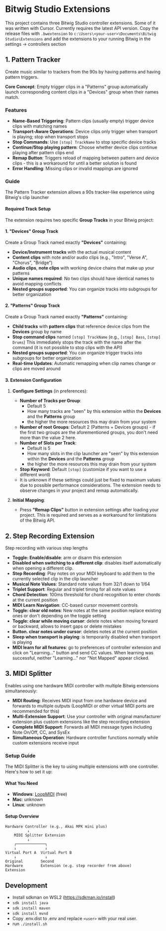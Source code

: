 # Bitwig Studio Extensions

This project contains three Bitwig Studio controller extensions. Some of it was written with Cursor.
Currently requires the latest API version. Copy the release files with `.bwextension` to
`c:\Users\<your-user>\Documents\Bitwig Studio\Extensions` and add the extensions to your running
Bitwig in the settings -> controllers section

## 1. Pattern Tracker

Create music similar to trackers from the 90s by having patterns and having pattern triggers.

**Core Concept**: Empty trigger clips in a "Patterns" group automatically launch corresponding content clips in a "Devices" group when their names match.

### Features

- **Name-Based Triggering**: Pattern clips (usually empty) trigger device clips with matching names
- **Transport-Aware Operations**: Device clips only trigger when transport is playing; stop when transport stops
- **Stop Commands**: Use `[stop] TrackName` to stop specific device tracks
- **Continue/Stop playing pattern**: Choose whether device clips continue playing after pattern clips end
- **Remap Button**: Triggers reload of mapping between pattern and device clips - this is a workaround for until a better solution is found
- **Error Handling**: Missing clips or invalid mappings are ignored

### Guide

The Pattern Tracker extension allows a 90s tracker-like experience using Bitwig's clip launcher

#### Required Track Setup

The extension requires two specific **Group Tracks** in your Bitwig project:

#### 1. "Devices" Group Track

Create a Group Track named exactly **"Devices"** containing:

- **Device/Instrument tracks** with the actual musical content
- **Content clips** with note and/or audio clips (e.g., "Intro", "Verse A", "Chorus", "Bridge")
- **Audio clips**, **note clips** with working device chains that make up your patterns
- **Unique names required**: No two clips should have identical names to avoid mapping conflicts
- **Nested groups supported**: You can organize tracks into subgroups for better organization

#### 2. "Patterns" Group Track

Create a Group Track named exactly **"Patterns"** containing:

- **Child tracks** with **pattern clips** that reference device clips from the **Devices** group by name
- **Stop command clips** named `[stop] TrackName` (e.g., `[stop] Bass`, `[stop] Drums`) This immediately stops the track with the name after the command (it is not possible to stop clips with the API)
- **Nested groups supported**: You can organize trigger tracks into subgroups for better organization
- **Real-time Updates**: Automatic remapping when clip names change or clips are moved around

#### 3. Extension Configuration

1. **Configure Settings** (in preferences):

   - **Number of Tracks per Group**:
     - Default 5
     - How many tracks are "seen" by this extension within the **Devices** and the **Patterns** group
     - the higher the more resources this may drain from your system
   - **Number of root Groups**: Default 2 (Patterns + Devices groups) - if the first two groups are the aforementioned groups, you don't need more than the value 2 here.
   - **Number of Slots per Track**:
     - Default is 5
     - How many slots in the clip launcher are "seen" by this extension within the **Devices** and the **Patterns** group
     - the higher the more resources this may drain from your system
   - **Stop Keyword**: Default `[stop]` (customize if you want to use a different word)
   - It is unknown if these settings could just be fixed to maximum values due to possible performance considerations.
     The extension needs to observe changes in your project and remap automatically.

2. **Initial Mapping**:
   - Press **"Remap Clips"** button in extension settings after loading your project. This is required and serves as a workaround for limitations of the Bitwig API.

## 2. Step Recording Extension

Step recording with various step lengths

- **Toggle: Enable/disable**: arm or disarm this extension
- **Disabled when switching to a different clip**: disables itself automatically when opening a different clip.
- **Step Recording**: Play notes on your MIDI keyboard to add them to the currently selected clip in the clip launcher
- **Musical Note Values**: Standard note values from 32/1 down to 1/64
- **Triplet Support**: Regular and triplet timing for all note values
- **Chord Detection**: 100ms threshold for chord recognition to enter chords at the current position
- **MIDI Learn Navigation**: CC-based cursor movement controls
- **Toggle: clear old notes**: New notes at the same position replace existing ones or don't depending on the toggle setting
- **Toggle: clear while moving cursor**: delete notes when moving forward or backward, allows to insert gaps or delete mistakes
- **Button. clear notes under cursor**: deletes notes at the current position
- **Sleep when transport is playing**: is temporarily disabled when transport is playing
- **MIDI learn for all features**: go to preferences of controller extension and click on
  "Learning..." button and send CC values. When learning was successful, neither "Learning..." nor
  "Not Mapped" appear clicked.

## 3. MIDI Splitter

Enables using one hardware MIDI controller with multiple Bitwig extensions simultaneously:

- **MIDI Routing**: Receives MIDI input from one hardware device and forwards to multiple outputs (LoopMIDI or other virtual MIDI ports are recommended for this)
- **Multi-Extension Support**: Use your controller with original manufacturer extension plus custom extensions like the step recording extension
- **Complete MIDI Support**: Forwards all MIDI message types including Note On/Off, CC, and SysEx
- **Simultaneous Operation**: Hardware controller functions normally while custom extensions receive input

### Setup Guide

The MIDI Splitter is the key to using multiple extensions with one controller. Here's how to set it up:

#### What You Need

- **Windows**: [LoopMIDI](https://www.tobias-erichsen.de/software/loopmidi.html) (free)
- **Mac**: unknown
- **Linux**: unknown

#### Setup Overview

```
Hardware Controller (e.g., Akai MPK mini plus)
          ↓
    MIDI Splitter Extension
          ↓
    ┌─────────────┐
    ↓             ↓
Virtual Port A  Virtual Port B
    ↓             ↓
Original        Second
Hardware        Extension (e.g. step recorder from above)
Extension
```

## Development

- Install sdkman on WSL2 (https://sdkman.io/install)
- `sdk install java`
- `sdk install maven`
- `sdk install mvnd`
- Copy .env.dist to .env and replace `<user>` with your real user.
- run `./install.sh`
